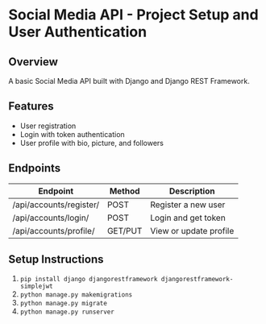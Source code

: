 # Social Media API - Project Setup and User Authentication

## Overview
A basic Social Media API built with Django and Django REST Framework.

## Features
- User registration
- Login with token authentication
- User profile with bio, picture, and followers

## Endpoints
| Endpoint | Method | Description |
|-----------|--------|-------------|
| /api/accounts/register/ | POST | Register a new user |
| /api/accounts/login/ | POST | Login and get token |
| /api/accounts/profile/ | GET/PUT | View or update profile |

## Setup Instructions
1. `pip install django djangorestframework djangorestframework-simplejwt`
2. `python manage.py makemigrations`
3. `python manage.py migrate`
4. `python manage.py runserver`
